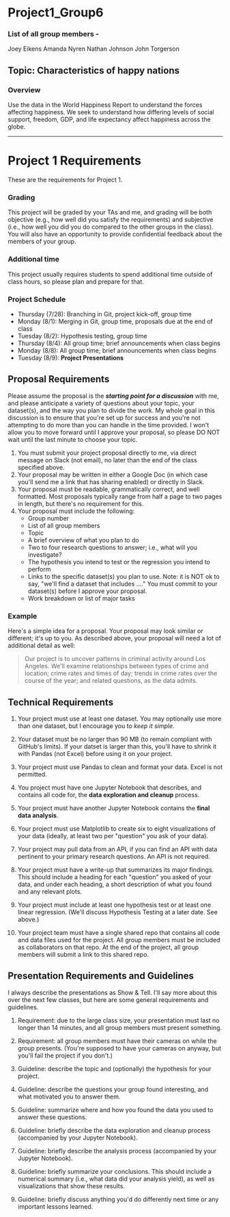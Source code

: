 # Project1_Group6

### List of all group members - 
Joey Eikens
Amanda Nyren
Nathan Johnson
John Torgerson

## Topic: Characteristics of happy nations

### Overview
Use the data in the World Happiness Report to understand the forces affecting happiness. We seek to understand how differing levels of social support, freedom, GDP, and life expectancy affect happiness across the globe.
 
 ----------------------------------------------------------------------------------------------------------------------------------

# Project 1 Requirements
These are the requirements for Project 1. 

### Grading
This project will be graded by your TAs and me, and grading will be both objective (e.g., how well did you satisfy the requirements) and subjective (i.e., how well you did you do compared to the other groups in the class). You will also have an opportunity to provide confidential feedback about the members of your group. 

### Additional time
This project usually requires students to spend additional time outside of class hours, so please plan and prepare for that. 

### Project Schedule

* Thursday (7/28): Branching in Git, project kick-off, group time
* Monday (8/1): Merging in Git, group time, proposals due at the end of class 
* Tuesday (8/2): Hypothesis testing, group time
* Thursday (8/4): All group time; brief announcements when class begins
* Monday (8/8): All group time; brief announcements when class begins
* Tuesday (8/9): **Project Presentations**


## Proposal Requirements
Please assume the proposal is the **_starting point for a discussion_** with me, and please anticipate a variety of questions about your topic, your dataset(s), and the way you plan to divide the work. My whole goal in this discussion is to ensure that you're set up for success and you're not attempting to do more than you can handle in the time provided. I won't allow you to move forward until I approve your proposal, so please DO NOT wait until the last minute to choose your topic. 

1. You must submit your project proposal directly to me, via direct message on Slack (not email), no later than the end of the class specified above.  
1. Your proposal may be written in either a Google Doc (in which case you'll send me a link that has sharing enabled) or directly in Slack.
1. Your proposal must be readable, grammatically correct, and well formatted. Most proposals typically range from half a page to two pages in length, but there's no requirement for this.
1. Your proposal must include the following: 
    * Group number
    * List of all group members
    * Topic
    * A brief overview of what you plan to do
    * Two to four research questions to answer; i.e., what will you investigate? 
    * The hypothesis you intend to test or the regression you intend to perform
    * Links to the specific dataset(s) you plan to use. Note: it is NOT ok to say, "we'll find a dataset that includes ...." You must commit to your dataset(s) before I approve your proposal. 
    * Work breakdown or list of major tasks

### Example
Here's a simple idea for a proposal. Your proposal may look similar or different; it's up to you. As described above, your proposal will need a lot of additional detail as well: 
> Our project is to uncover patterns in criminal activity around Los Angeles. We'll examine relationships between types of crime and location; crime rates and times of day; trends in crime rates over the course of the year; and related questions, as the data admits.


## Technical Requirements
1. Your project must use at least one dataset. You may optionally use more than one dataset, but I encourage you to _keep it simple_. 

1. Your dataset must be no larger than 90 MB (to remain compliant with GitHub's limits). If your datset is larger than this, you'll have to shrink it with Pandas (not Excel) before using it on your project. 

1. Your project must use Pandas to clean and format your data. Excel is not permitted. 

1. You project must have one Jupyter Notebook that describes, and contains all code for, the **data exploration and cleanup** process.

1. Your project must have another Jupyter Notebook contains the **final data analysis**.

1. Your project must use Matplotlib to create six to eight visualizations of your data (ideally, at least two per "question" you ask of your data). 

1. Your project may pull data from an API, if you can find an API with data pertinent to your primary research questions. An API is not required.  

1. Your project must have a write-up that summarizes its major findings. This should include a heading for each "question" you asked of your data, and under each heading, a short description of what you found and any relevant plots.

1. Your project must include at least one hypothesis test or at least one linear regression. (We'll discuss Hypothesis Testing at a later date. See above.)

1. Your project team must have a single shared repo that contains all code and data files used for the project. All group members must be included as collaborators on that repo. At the end of the project, all group members will submit a link to this shared repo. 

## Presentation Requirements and Guidelines
I always describe the presentations as Show & Tell. I'll say more about this over the next few classes, but here are some general requirements and guidelines. 

1. Requirement: due to the large class size, your presentation must last no longer than 14 minutes, and all group members must present something.

1. Requirement: all group members must have their cameras on while the group presents. (You're supposed to have your cameras on anyway, but you'll fail the project if you don't.)

1. Guideline: describe the topic and (optionally) the hypothesis for your project.

1. Guideline: describe the questions your group found interesting, and what motivated you to answer them.

1. Guideline: summarize where and how you found the data you used to answer these questions.

1. Guideline: briefly describe the data exploration and cleanup process (accompanied by your Jupyter Notebook).

1. Guideline: briefly describe the analysis process (accompanied by your Jupyter Notebook).

1. Guideline: briefly summarize your conclusions. This should include a numerical summary (i.e., what data did your analysis yield), as well as visualizations that show these results. 

1. Guideline: briefly discuss anything you'd do differently next time or any important lessons learned. 